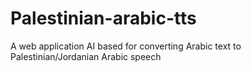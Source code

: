 # Palestinian-arabic-tts
A  web application AI based for converting Arabic text to Palestinian/Jordanian Arabic speech
